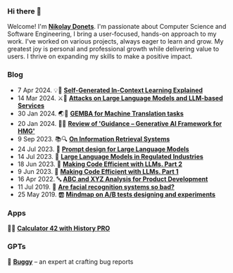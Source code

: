 ### Hi there 👋

Welcome! I'm [**Nikolay Donets**](https://donets.org/). I'm passionate about Computer Science and Software Engineering, I bring a user-focused, hands-on approach to my work. I've worked on various projects, always eager to learn and grow. My greatest joy is personal and professional growth while delivering value to users. I thrive on expanding my skills to make a positive impact.

<!--
**nikdon/nikdon** is a ✨ _special_ ✨ repository because its `README.md` (this file) appears on your GitHub profile.

Here are some ideas to get you started:

- 🔭 I’m currently working on ...
- 🌱 I’m currently learning ...
- 👯 I’m looking to collaborate on ...
- 🤔 I’m looking for help with ...
- 💬 Ask me about ...
- 📫 How to reach me: ...
- 😄 Pronouns: ...
- ⚡ Fun fact: ...
-->

### Blog

-  7 Apr 2024. 💡🎯 [**Self-Generated In-Context Learning Explained**](https://donets.org/blog/self-generated-in-context-learning-8e8233a4/)
- 14 Mar 2024. ⚔️🤖 [**Attacks on Large Language Models and LLM-based Services**](https://donets.org/blog/attacks-on-large-language-models-and-llm-based-services-2a3c3f95/)
- 30 Jan 2024. 🌏🔬 [**GEMBA for Machine Translation tasks**](https://donets.org/blog/gemba-for-machine-translation-31cb79f3/)
- 20 Jan 2024. 📖🤖 [**Review of 'Guidance – Generative AI Framework for HMG'**](https://donets.org/blog/guidance-generative-ai-framework-for-hmg-3fa47cba/)
-  9 Sep 2023. 📚🔍 [**On Information Retrieval Systems**](https://donets.org/blog/on-information-retrieval-6fd3f523/)
- 24 Jul 2023. 📝 [**Prompt design for Large Language Models**](https://donets.org/blog/llm-prompt-design-0537c046/)
- 14 Jul 2023. 📐 [**Large Language Models in Regulated Industries**](https://donets.org/blog/llms-in-regulated-industries-6cd40146/)
- 18 Jun 2023. 🚄 [**Making Code Efficient with LLMs. Part 2**](https://donets.org/blog/enhancing-python-code-efficiency-with-large-language-models-a-review-and-refactoring-journey-with-pyentropy-library-8d42f3c1/)
-  9 Jun 2023. 🚄 [**Making Code Efficient with LLMs. Part 1**](https://donets.org/blog/improving-the-efficiency-of-python-code-with-bard-llm-and-chatgpt-e8db8dcd/)
- 16 Apr 2022. 🔤 [**ABC and XYZ Analysis for Product Development**](https://donets.org/blog/inventory-management-technics-for-product-management-96606e39/)
- 11 Jul 2019. 🤔 [**Are facial recognition systems so bad?**](https://donets.org/blog/are-facial-recognition-systems-so-bad-5586c8be/)
- 25 May 2019. 🆎 [**Mindmap on A/B tests designing and experiments**](https://donets.org/blog/mindmap-on-ab-tests-designing-and-experiments-a6ee153c/)

### Apps

🍎📱 [**Calculator 42 with History PRO**](https://apps.apple.com/app/apple-store/id1525901717?pt=121920911&ct=donets&mt=8)

### GPTs

🐞 [**Buggy**](https://chat.openai.com/g/g-KXKURSaa3-buggy) – an expert at crafting bug reports
